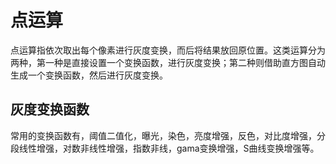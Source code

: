 # 点运算
点运算指依次取出每个像素进行灰度变换，而后将结果放回原位置。这类运算分为两种，第一种是直接设置一个变换函数，进行灰度变换；第二种则借助直方图自动生成一个变换函数，然后进行灰度变换。
## 灰度变换函数
常用的变换函数有，阈值二值化，曝光，染色，亮度增强，反色，对比度增强，分段线性增强，对数非线性增强，指数非线，gama变换增强，S曲线变换增强等。